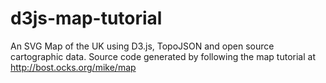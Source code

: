 d3js-map-tutorial
=================

An SVG Map of the UK using D3.js, TopoJSON and open source cartographic data. Source code generated by following the map tutorial at http://bost.ocks.org/mike/map